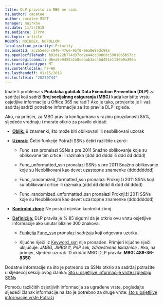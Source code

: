 ```yaml
---
title: DLP pravilo za MBG ne radi
ms.author: cmcatee
author: cmcatee-MSFT
manager: mnirkhe
ms.date: 11/5/2018
ms.audience: ITPro
ms.topic: article
ROBOTS: NOINDEX, NOFOLLOW
localization_priority: Priority
ms.assetid: ac265ee6-c946-476e-9bf0-0ea0e8adc98a
ms.openlocfilehash: b92d122b774d97cd2e44cc0880dc5001065b57cc
ms.sourcegitcommit: d6ea5e9458a2b8ceaab3ac4bd483e1130b9a398a
ms.translationtype: MT
ms.contentlocale: hr-HR
ms.lasthandoff: 01/15/2019
ms.locfileid: "28279744"
---
```

Imate li problema s **Podataka gubitak Data Execution Prevention (DLP)** za sadržaj koji sadrži **Broj socijalnog osiguranja (MBG)** kada koristite vrstu osjetljive informacije u Office 365 ne radi? Ako je tako, provjerite je li vaš sadržaj sadrži potrebne informacije za što pravila DLP izgleda. 
  
Ako, na primjer, za MBG pravila konfigurirana s razinu pouzdanosti 85%, sljedeće vrednuju i morate otkrio za pravilo okidač:
  
- **[Oblik:](https://docs.microsoft.com/en-us/office365/securitycompliance/what-the-sensitive-information-types-look-for#format-80)** 9 znamenki, što može biti oblikovani ili neoblikovani uzorak 
    
- **[Uzorak:](https://msconnect.microsoft.com/https:/docs.microsoft.com/en-us/office365/securitycompliance/what-the-sensitive-information-types-look-for#pattern-80)** Četiri funkcije Potraži SSNs četiri različite uzorci: 
    
  - Func_ssn pronalazi SSNs s pre 2011 Snažno oblikovanje koje su oblikovane tim crtice ili razmaka (ddd dd dddd ili ddd dd dddd)
    
  - Func_unformatted_ssn pronalazi SSNs s pre 2011 Snažno oblikovanje koje su Neoblikovani kao devet uzastopne znamenke (ddddddddd)
    
  - Func_randomized_formatted_ssn pronalazi Proknjiži 2011 SSNs koji su oblikovani crtice ili razmaka (ddd dd dddd ili ddd dd dddd)
    
  - Func_randomized_unformatted_ssn pronalazi Proknjiži 2011 SSNs koje su Neoblikovani kao devet uzastopne znamenke (ddddddddd)
    
- **[Kontrolni zbroj:](https://docs.microsoft.com/en-us/office365/securitycompliance/what-the-sensitive-information-types-look-for#checksum-79)** Ne postoji nijedan kontrolni zbroj 
    
- **[Definicija:](https://docs.microsoft.com/en-us/office365/securitycompliance/what-the-sensitive-information-types-look-for#definition-80)** DLP pravila je % 85 sigurni da je otkrio ovu vrstu osjetljive informacije ako unutar blizine 300 znakova: 
    
  - [Funkcija Func_ssn](https://docs.microsoft.com/en-us/office365/securitycompliance/what-the-sensitive-information-types-look-for#pattern-80) pronalazi sadržaja koji odgovara uzorku. 
    
  - Ključne riječi iz [Keyword_ssn](https://docs.microsoft.com/en-us/office365/securitycompliance/what-the-sensitive-information-types-look-for#keyword_ssn) nije pronađen. Primjeri ključne riječi uključuje: *JMBG, JMBG #, PnP sek, zdravstvene Iskaznice* . Ako, na primjer, sljedeći uzorak 'D okidač MBG DLP pravila: **MBG: 489-36-8350**
    
Dodatne informacije na što je potrebno za SSNs otkrio za sadržaj potražite u sljedećoj sekciji ovog članka: [Što u osjetljive informacije vrste izgledaju SSNs](https://docs.microsoft.com/en-us/office365/securitycompliance/what-the-sensitive-information-types-look-for#us-social-security-number-ssn)
  
Pomoću različitih osjetljivih informacija za ugrađene vrste, pogledajte sljedeći članak informacije na što je potrebno za druge vrste: [što u osjetljive informacije vrste Potraži](https://docs.microsoft.com/en-us/office365/securitycompliance/what-the-sensitive-information-types-look-for)
  

